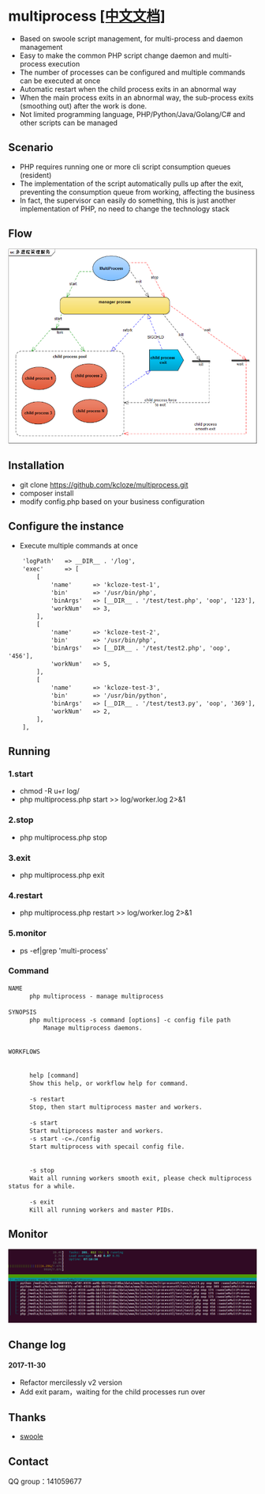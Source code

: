 # multiprocess [[中文文档]](README.md)

* Based on swoole script management, for multi-process and daemon management
* Easy to make the common PHP script change daemon and multi-process execution
* The number of processes can be configured and multiple commands can be executed at once
* Automatic restart when the child process exits in an abnormal way
* When the main process exits in an abnormal way, the sub-process exits (smoothing out) after the work is done.
* Not limited programming language, PHP/Python/Java/Golang/C# and other scripts can be managed



## Scenario

* PHP requires running one or more cli script consumption queues (resident)
* The implementation of the script automatically pulls up after the exit, preventing the consumption queue from working, affecting the business
* In fact, the supervisor can easily do something, this is just another implementation of PHP, no need to change the technology stack

## Flow
![流程图](flow.png)


## Installation
* git clone https://github.com/kcloze/multiprocess.git
* composer install
* modify config.php based on your business configuration


## Configure the instance
* Execute multiple commands at once
```
    'logPath'   => __DIR__ . '/log',
    'exec'      => [
        [
            'name'      => 'kcloze-test-1',
            'bin'       => '/usr/bin/php',
            'binArgs'   => [__DIR__ . '/test/test.php', 'oop', '123'],
            'workNum'   => 3,
        ],
        [
            'name'      => 'kcloze-test-2',
            'bin'       => '/usr/bin/php',
            'binArgs'   => [__DIR__ . '/test/test2.php', 'oop', '456'],
            'workNum'   => 5,
        ],
        [
            'name'      => 'kcloze-test-3',
            'bin'       => '/usr/bin/python',
            'binArgs'   => [__DIR__ . '/test/test3.py', 'oop', '369'],
            'workNum'   => 2,
        ],
    ],

```
## Running

### 1.start
* chmod -R u+r log/
* php multiprocess.php start >> log/worker.log 2>&1
### 2.stop
* php multiprocess.php stop
### 3.exit
* php multiprocess.php exit
### 4.restart
* php multiprocess.php restart >> log/worker.log 2>&1
### 5.monitor
* ps -ef|grep 'multi-process'

### Command
```
NAME
      php multiprocess - manage multiprocess

SYNOPSIS
      php multiprocess -s command [options] -c config file path
          Manage multiprocess daemons.


WORKFLOWS


      help [command]
      Show this help, or workflow help for command.

      -s restart
      Stop, then start multiprocess master and workers.

      -s start 
      Start multiprocess master and workers.
      -s start -c=./config
      Start multiprocess with specail config file.


      -s stop
      Wait all running workers smooth exit, please check multiprocess status for a while.

      -s exit
      Kill all running workers and master PIDs.

```



## Monitor

![monitor img](monitor.png)

## Change log

#### 2017-11-30
* Refactor mercilessly v2 version 
* Add exit param，waiting for the child processes run over


## Thanks

* [swoole](http://www.swoole.com/)

## Contact

QQ group：141059677

